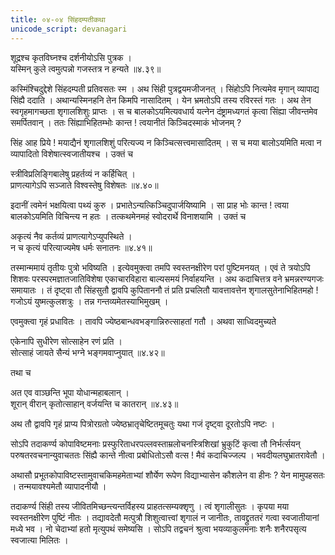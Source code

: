 ```yaml
---
title: ०४-०४ सिंहदम्पतीकथा
unicode_script: devanagari
---
```

शूद्रश्च कृतविघ्नश्च दर्शनीयोऽसि पुत्रक ।  
यस्मिन् कुले त्वमुत्पन्नो गजस्तत्र न हन्यते ॥४.३९॥

कस्मिंश्चिदुद्देशे सिंहदम्पती प्रतिवसतः स्म । अथ सिंही पुत्रद्वयमजीजनत् । सिंहोऽपि नित्यमेव मृगान् व्यापाद्य सिंह्यै ददाति । अथान्यस्मिनहनि तेन किमपि नासादितम् । येन भ्रमतोऽपि तस्य रविरस्तं गतः । अथ तेन स्वगृहमागच्छता शृगालशिशुः प्राप्तः । स च बालकोऽयमित्यवधार्य यत्नेन दंष्ट्रामध्यगतं कृत्वा सिंह्या जीवन्तमेव समर्पितवान् । ततः सिंह्याभिहितम्भोः कान्त ! त्वयानीतं किञ्चिदस्माकं भोजनम् ?

सिंह आह प्रिये ! मयाद्यैनं शृगालशिशुं परित्यज्य न किञ्चित्सत्त्वमासादितम् । स च मया बालोऽयमिति मत्वा न व्यापादितो विशेषात्स्वजातीयश्च । उक्तं च

स्त्रीविप्रलिङ्गिबालेषु प्रहर्तव्यं न कर्हिचित् ।  
प्राणत्यागेऽपि सञ्जाते विश्वस्तेषु विशेषतः ॥४.४०॥

इदानीं त्वमेनं भक्षयित्वा पथ्यं कुरु । प्रभातेऽन्यत्किञ्चिदुपार्जयिष्यामि । सा प्राह भोः कान्त ! त्वया बालकोऽयमिति विचिन्त्य न हतः । तत्कथमेनमहं स्वोदरार्थे विनाशयामि । उक्तं च

अकृत्यं नैव कर्तव्यं प्राणत्यागेऽप्युपस्थिते ।  
न च कृत्यं परित्याज्यमेष धर्मः सनातनः ॥४.४१॥

तस्मान्ममायं तृतीयः पुत्रो भविष्यति । इत्येवमुक्त्वा तमपि स्वस्तनक्षीरेण परां पुष्टिमनयत् । एवं ते त्रयोऽपि शिशवः परस्परमज्ञातजातिविशेषा एकाचारविहारा बाल्यसमयं निर्वाहयन्ति । अथ कदाचित्तत्र वने भ्रमन्नरण्यगजः समायातः । तं दृष्ट्वा तौ सिंहसुतौ द्वावपि कुपिताननौ तं प्रति प्रचलितौ यावत्तावत्तेन शृगालसुतेनाभिहितमहो ! गजोऽयं युष्मत्कुलशत्रुः । तन्न गन्तव्यमेतस्याभिमुखम् ।  

एवमुक्त्वा गृहं प्रधावितः । तावपि ज्येष्ठबान्धवभङ्गान्निरुत्साहतां गतौ । अथवा साध्विदमुच्यते

एकेनापि सुधीरेण सोत्साहेन रणं प्रति ।  
सोत्साहं जायते सैन्यं भग्ने भङ्गमवाप्नुयात् ॥४.४२॥

तथा च

अत एव वाञ्छन्ति भूपा योधान्महाबलान् ।  
शूरान् वीरान् कृतोत्साहान् वर्जयन्ति च कातरान् ॥४.४३॥

अथ तौ द्वावपि गृहं प्राप्य पित्रोरग्रतो ज्येष्ठभ्रातृचेष्टितमूचतुः यथा गजं दृष्ट्वा दूरतोऽपि नष्टः ।  

सोऽपि तदाकर्ण्य कोपाविष्टमनाः प्रस्फुरिताधरपल्लवस्ताम्रलोचनस्त्रिशिखां भ्रुकुटिं कृत्वा तौ निर्भर्त्सयन् परुषतरवचनान्युवाचततः सिंह्यै कान्ते नीत्वा प्रबोधितोऽसौ वत्स ! मैवं कदाचिज्जल्प । भवदीयलघुभ्रातरावेतौ ।  

अथासौ प्रभूतकोपाविष्टस्तामुवाचकिमहमेताभ्यां शौर्येण रूपेण विद्याभ्यासेन कौशलेन वा हीनः ? येन मामुपहसतः । तन्मयावश्यमेतौ व्यापादनीयौ ।  

तदाकर्ण्य सिंही तस्य जीवितमिच्छन्त्यन्तर्विहस्य प्राहतत्सम्यक्शृणु । त्वं शृगालीसुतः । कृपया मया स्वस्तनक्षीरेण पुष्टिं नीतः । तद्यावदेतौ मत्पुत्रौ शिशुत्वात्त्वां शृगालं न जानीतः, तावद्द्रुततरं गत्वा स्वजातीयानां मध्ये भव । नो चेदाभ्यां हतो मृत्युपथं समेष्यसि । सोऽपि तद्वचनं श्रुत्वा भयव्याकुलमनाः शनैः शनैरपसृत्य स्वजात्या मिलितः ।
